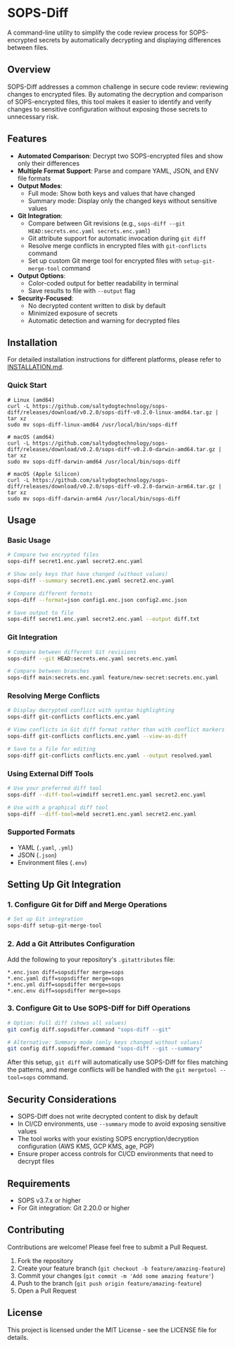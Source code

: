 # SOPS-Diff

A command-line utility to simplify the code review process for SOPS-encrypted secrets by automatically decrypting and displaying differences between files.

## Overview

SOPS-Diff addresses a common challenge in secure code review: reviewing changes to encrypted files. By automating the decryption and comparison of SOPS-encrypted files, this tool makes it easier to identify and verify changes to sensitive configuration without exposing those secrets to unnecessary risk.

## Features

- **Automated Comparison**: Decrypt two SOPS-encrypted files and show only their differences
- **Multiple Format Support**: Parse and compare YAML, JSON, and ENV file formats
- **Output Modes**:
  - Full mode: Show both keys and values that have changed
  - Summary mode: Display only the changed keys without sensitive values
- **Git Integration**:
  - Compare between Git revisions (e.g., `sops-diff --git HEAD:secrets.enc.yaml secrets.enc.yaml`)
  - Git attribute support for automatic invocation during `git diff`
  - Resolve merge conflicts in encrypted files with `git-conflicts` command
  - Set up custom Git merge tool for encrypted files with `setup-git-merge-tool` command
- **Output Options**:
  - Color-coded output for better readability in terminal
  - Save results to file with `--output` flag
- **Security-Focused**:
  - No decrypted content written to disk by default
  - Minimized exposure of secrets
  - Automatic detection and warning for decrypted files

## Installation

For detailed installation instructions for different platforms, please refer to [INSTALLATION.md](INSTALLATION.md).

### Quick Start

```
# Linux (amd64)
curl -L https://github.com/saltydogtechnology/sops-diff/releases/download/v0.2.0/sops-diff-v0.2.0-linux-amd64.tar.gz | tar xz
sudo mv sops-diff-linux-amd64 /usr/local/bin/sops-diff
```

```
# macOS (amd64)
curl -L https://github.com/saltydogtechnology/sops-diff/releases/download/v0.2.0/sops-diff-v0.2.0-darwin-amd64.tar.gz | tar xz
sudo mv sops-diff-darwin-amd64 /usr/local/bin/sops-diff
```

```
# macOS (Apple Silicon)
curl -L https://github.com/saltydogtechnology/sops-diff/releases/download/v0.2.0/sops-diff-v0.2.0-darwin-arm64.tar.gz | tar xz
sudo mv sops-diff-darwin-arm64 /usr/local/bin/sops-diff
```

## Usage

### Basic Usage

```bash
# Compare two encrypted files
sops-diff secret1.enc.yaml secret2.enc.yaml

# Show only keys that have changed (without values)
sops-diff --summary secret1.enc.yaml secret2.enc.yaml

# Compare different formats
sops-diff --format=json config1.enc.json config2.enc.json

# Save output to file
sops-diff secret1.enc.yaml secret2.enc.yaml --output diff.txt
```

### Git Integration

```bash
# Compare between different Git revisions
sops-diff --git HEAD:secrets.enc.yaml secrets.enc.yaml

# Compare between branches
sops-diff main:secrets.enc.yaml feature/new-secret:secrets.enc.yaml
```

### Resolving Merge Conflicts

```bash
# Display decrypted conflict with syntax highlighting
sops-diff git-conflicts conflicts.enc.yaml

# View conflicts in Git diff format rather than with conflict markers
sops-diff git-conflicts conflicts.enc.yaml --view-as-diff

# Save to a file for editing
sops-diff git-conflicts conflicts.enc.yaml --output resolved.yaml
```

### Using External Diff Tools

```bash
# Use your preferred diff tool
sops-diff --diff-tool=vimdiff secret1.enc.yaml secret2.enc.yaml

# Use with a graphical diff tool
sops-diff --diff-tool=meld secret1.enc.yaml secret2.enc.yaml
```

### Supported Formats

- YAML (`.yaml`, `.yml`)
- JSON (`.json`)
- Environment files (`.env`)

## Setting Up Git Integration

### 1. Configure Git for Diff and Merge Operations

```bash
# Set up Git integration
sops-diff setup-git-merge-tool
```

### 2. Add a Git Attributes Configuration

Add the following to your repository's `.gitattributes` file:

```
*.enc.json diff=sopsdiffer merge=sops
*.enc.yaml diff=sopsdiffer merge=sops
*.enc.yml diff=sopsdiffer merge=sops
*.enc.env diff=sopsdiffer merge=sops
```

### 3. Configure Git to Use SOPS-Diff for Diff Operations

   ```bash
   # Option: Full diff (shows all values)
   git config diff.sopsdiffer.command "sops-diff --git"
   ```

   ```bash
   # Alternative: Summary mode (only keys changed without values)
   git config diff.sopsdiffer.command "sops-diff --git --summary"
   ```

After this setup, `git diff` will automatically use SOPS-Diff for files matching the patterns, and merge conflicts will be handled with the `git mergetool --tool=sops` command.

## Security Considerations

- SOPS-Diff does not write decrypted content to disk by default
- In CI/CD environments, use `--summary` mode to avoid exposing sensitive values
- The tool works with your existing SOPS encryption/decryption configuration (AWS KMS, GCP KMS, age, PGP)
- Ensure proper access controls for CI/CD environments that need to decrypt files

## Requirements

- SOPS v3.7.x or higher
- For Git integration: Git 2.20.0 or higher

## Contributing

Contributions are welcome! Please feel free to submit a Pull Request.

1. Fork the repository
2. Create your feature branch (`git checkout -b feature/amazing-feature`)
3. Commit your changes (`git commit -m 'Add some amazing feature'`)
4. Push to the branch (`git push origin feature/amazing-feature`)
5. Open a Pull Request

## License

This project is licensed under the MIT License - see the LICENSE file for details.